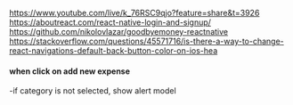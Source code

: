 https://www.youtube.com/live/k_76RSC9qjo?feature=share&t=3926
https://aboutreact.com/react-native-login-and-signup/
https://github.com/nikolovlazar/goodbyemoney-reactnative
https://stackoverflow.com/questions/45571716/is-there-a-way-to-change-react-navigations-default-back-button-color-on-ios-hea

#### when click on add new expense

-if category is not selected, show alert model
